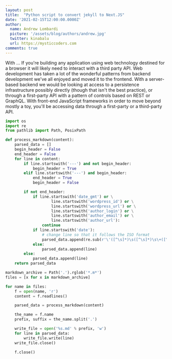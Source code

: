 ```yaml
---
layout: post
title:  "Python script to convert jekyll to Next.JS"
date: '2021-02-15T12:00:00.0000Z'
author:
  name: Andrew Lombardi
  picture: '/assets/blog/authors/andrew.jpg'
  twitter: kinabalu
  url: https://mysticcoders.com
comments: true
---
```


With ...
If you're building any application using web technology destined for a browser it will likely need to interact with a third party API. Web development has taken a lot of the wonderful patterns from backend development we've all enjoyed and moved it to the frontend. With a server-based backend we would be looking at access to a persistence infrastructure possibly directly (though that isn't the best practice), or through a first-party API with a pattern of controls based on REST or GraphQL. With front-end JavaScript frameworks in order to move beyond mostly a toy, you'll be accessing data through a first-party or a third-party API.

```python
import os
import re
from pathlib import Path, PosixPath

def process_markdown(content):
    parsed_data = []
    begin_header = False
    end_header = False
    for line in content:
        if line.startswith('---') and not begin_header:
            begin_header = True
        elif line.startswith('---') and begin_header:
            end_header = True
            begin_header = False

        if not end_header:
            if line.startswith('date_gmt') or \
                    line.startswith('wordpress_id') or \
                    line.startswith('wordpress_url') or \
                    line.startswith('author_login') or \
                    line.startswith('author_email') or \
                    line.startswith('author_url'):
                continue
            if line.startswith('date'):
                # change line so that it follows the ISO format
                parsed_data.append(re.sub(r'\'([^\s]*)\s([^\s]*)\s\+([^\s]*)\'', r"'\1T\2.\3Z'", line))
            else:
                parsed_data.append(line)
        else:
            parsed_data.append(line)
    return parsed_data

markdown_archive = Path('.').rglob('*.m*')
files = [x for x in markdown_archive]

for name in files:
    f = open(name, 'r')
    content = f.readlines()

    parsed_data = process_markdown(content)

    the_name = f.name
    prefix, suffix = the_name.split('.')

    write_file = open('%s.md' % prefix, 'w')
    for line in parsed_data:
        write_file.write(line)
    write_file.close()

    f.close()
```